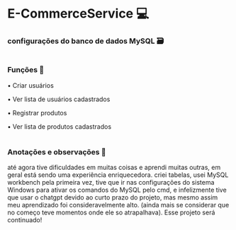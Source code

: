 ﻿# E-CommerceService 💻


### configurações do banco de dados MySQL 🗃



#
### Funções 🧾
 • Criar usuários

 • Ver lista de usuários cadastrados 

 • Registrar produtos 

 • Ver lista de produtos cadastrados 

#
### Anotações e observações 🚀

até agora tive dificuldades em muitas coisas e aprendi muitas outras, em geral está sendo uma experiência enriquecedora.
criei tabelas, usei MySQL workbench pela primeira vez, tive que ir nas configurações do sistema Windows para ativar os comandos do MySQL pelo cmd, e infelizmente tive que usar o chatgpt devido ao curto prazo do projeto, mas mesmo assim meu aprendizado foi consideravelmente alto. (ainda mais se considerar que no começo teve momentos onde ele so atrapalhava). Esse projeto será continuado!
